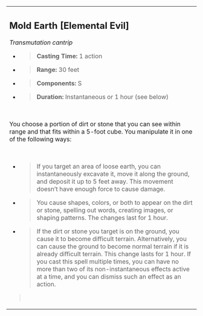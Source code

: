<table><tbody><tr class="odd"><td><h2 id="mold-earth-elemental-evil"><strong>Mold Earth</strong> [Elemental Evil]</h2><p><em>Transmutation cantrip</em></p><ul><li><blockquote><p><strong>Casting Time:</strong> 1 action</p></blockquote></li><li><blockquote><p><strong>Range:</strong> 30 feet</p></blockquote></li><li><blockquote><p><strong>Components:</strong> S</p></blockquote></li></ul><ul><li><blockquote><p><strong>Duration:</strong> Instantaneous or 1 hour (see below)</p></blockquote></li></ul><p> </p><p>You choose a portion of dirt or stone that you can see within range and that fits within a 5-foot cube. You manipulate it in one of the following ways:</p><p> </p><ul><li><blockquote><p>If you target an area of loose earth, you can instantaneously excavate it, move it along the ground, and deposit it up to 5 feet away. This movement doesn’t have enough force to cause damage.</p></blockquote></li><li><blockquote><p>You cause shapes, colors, or both to appear on the dirt or stone, spelling out words, creating images, or shaping patterns. The changes last for 1 hour.</p></blockquote></li><li><blockquote><p>If the dirt or stone you target is on the ground, you cause it to become difficult terrain. Alternatively, you can cause the ground to become normal terrain if it is already difficult terrain. This change lasts for 1 hour. If you cast this spell multiple times, you can have no more than two of its non-instantaneous effects active at a time, and you can dismiss such an effect as an action.</p></blockquote></li></ul><blockquote><p> </p></blockquote></td></tr></tbody></table>